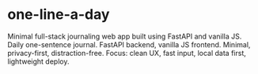 # one-line-a-day
Minimal full-stack journaling web app built using FastAPI and vanilla JS.
Daily one-sentence journal. FastAPI backend, vanilla JS frontend. Minimal, privacy-first, distraction-free. Focus: clean UX, fast input, local data first, lightweight deploy.
